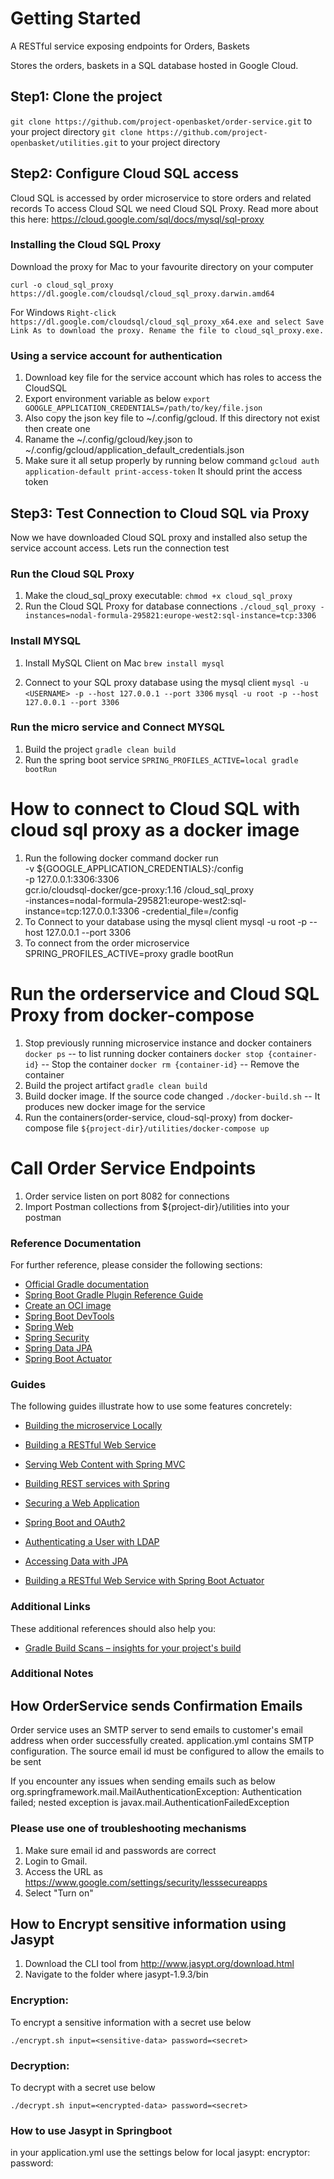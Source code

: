 # Getting Started

A RESTful service exposing endpoints for Orders, Baskets

Stores the orders, baskets in a SQL database hosted in Google Cloud.

## Step1: Clone the project
`git clone https://github.com/project-openbasket/order-service.git` to your project directory
`git clone https://github.com/project-openbasket/utilities.git` to your project directory

## Step2: Configure Cloud SQL access 
Cloud SQL is accessed by order microservice to store orders and related records
To access Cloud SQL we need Cloud SQL Proxy. Read more about this here: https://cloud.google.com/sql/docs/mysql/sql-proxy

### Installing the Cloud SQL Proxy
Download the proxy for Mac to your favourite directory on your computer

`curl -o cloud_sql_proxy https://dl.google.com/cloudsql/cloud_sql_proxy.darwin.amd64`

For Windows
`Right-click https://dl.google.com/cloudsql/cloud_sql_proxy_x64.exe and select Save Link As to download the proxy. Rename the file to cloud_sql_proxy.exe.`

### Using a service account for authentication
1. Download key file for the service account which has roles to access the CloudSQL
2. Export environment variable as below
        `export GOOGLE_APPLICATION_CREDENTIALS=/path/to/key/file.json`
3. Also copy the json key file to ~/.config/gcloud. If this directory not exist then create one
4. Raname the ~/.config/gcloud/key.json to ~/.config/gcloud/application_default_credentials.json
5. Make sure it all setup properly by running below command
   `gcloud auth application-default print-access-token`
   It should print the access token

## Step3: Test Connection to Cloud SQL via Proxy
Now we have downloaded Cloud SQL proxy and installed also setup the service account access. Lets run the connection test     
### Run the Cloud SQL Proxy
1.  Make the cloud_sql_proxy executable:
    `chmod +x cloud_sql_proxy`
2.  Run the Cloud SQL Proxy for database connections
    `./cloud_sql_proxy -instances=nodal-formula-295821:europe-west2:sql-instance=tcp:3306`

### Install MYSQL 
1. Install MySQL Client on Mac
        `brew install mysql`
   
1.  Connect to your SQL proxy database using the mysql client
    `mysql -u <USERNAME> -p --host 127.0.0.1 --port 3306`
    `mysql -u root -p --host 127.0.0.1 --port 3306`

### Run the micro service and Connect MYSQL 
1. Build the project
        `gradle clean build`
2. Run the spring boot service
        `SPRING_PROFILES_ACTIVE=local gradle bootRun`

# How to connect to Cloud SQL with cloud sql proxy as a docker image

1. Run the following docker command
        docker run  \
        -v ${GOOGLE_APPLICATION_CREDENTIALS}:/config \
        -p 127.0.0.1:3306:3306 \
        gcr.io/cloudsql-docker/gce-proxy:1.16 /cloud_sql_proxy \
        -instances=nodal-formula-295821:europe-west2:sql-instance=tcp:127.0.0.1:3306 -credential_file=/config
2. To Connect to your database using the mysql client
        mysql -u root -p --host 127.0.0.1 --port 3306
3. To connect from the order microservice
        SPRING_PROFILES_ACTIVE=proxy gradle bootRun

# Run the orderservice and Cloud SQL Proxy from docker-compose

1. Stop previously running microservice instance and docker containers
        `docker ps` -- to list running docker containers
        `docker stop {container-id}` -- Stop the container
        `docker rm {container-id}` -- Remove the container
2. Build the project artifact
        `gradle clean build`
3. Build docker image. If the source code changed
        `./docker-build.sh`  -- It produces new docker image for the service
3. Run the containers(order-service, cloud-sql-proxy) from docker-compose file
       `${project-dir}/utilities/docker-compose up`

# Call Order Service Endpoints
1. Order service listen on port 8082 for connections
2. Import Postman collections from ${project-dir}/utilities into your postman

### Reference Documentation

For further reference, please consider the following sections:

- [Official Gradle documentation](https://docs.gradle.org)
- [Spring Boot Gradle Plugin Reference Guide](https://docs.spring.io/spring-boot/docs/2.4.0/gradle-plugin/reference/html/)
- [Create an OCI image](https://docs.spring.io/spring-boot/docs/2.4.0/gradle-plugin/reference/html/#build-image)
- [Spring Boot DevTools](https://docs.spring.io/spring-boot/docs/2.4.0/reference/htmlsingle/#using-boot-devtools)
- [Spring Web](https://docs.spring.io/spring-boot/docs/2.4.0/reference/htmlsingle/#boot-features-developing-web-applications)
- [Spring Security](https://docs.spring.io/spring-boot/docs/2.4.0/reference/htmlsingle/#boot-features-security)
- [Spring Data JPA](https://docs.spring.io/spring-boot/docs/2.4.0/reference/htmlsingle/#boot-features-jpa-and-spring-data)
- [Spring Boot Actuator](https://docs.spring.io/spring-boot/docs/2.4.0/reference/htmlsingle/#production-ready)

### Guides

The following guides illustrate how to use some features concretely:

- [Building the microservice Locally]()

- [Building a RESTful Web Service](https://spring.io/guides/gs/rest-service/)
- [Serving Web Content with Spring MVC](https://spring.io/guides/gs/serving-web-content/)
- [Building REST services with Spring](https://spring.io/guides/tutorials/bookmarks/)
- [Securing a Web Application](https://spring.io/guides/gs/securing-web/)
- [Spring Boot and OAuth2](https://spring.io/guides/tutorials/spring-boot-oauth2/)
- [Authenticating a User with LDAP](https://spring.io/guides/gs/authenticating-ldap/)
- [Accessing Data with JPA](https://spring.io/guides/gs/accessing-data-jpa/)
- [Building a RESTful Web Service with Spring Boot Actuator](https://spring.io/guides/gs/actuator-service/)

### Additional Links

These additional references should also help you:

- [Gradle Build Scans – insights for your project's build](https://scans.gradle.com#gradle)


### Additional Notes

## How OrderService sends Confirmation Emails
Order service uses an SMTP server to send emails to customer's email address when order successfully created.
application.yml contains SMTP configuration. The source email id must be configured to allow the emails to be sent

If you encounter any issues when sending emails such as below
org.springframework.mail.MailAuthenticationException: Authentication failed; nested exception is javax.mail.AuthenticationFailedException

### Please use one of troubleshooting mechanisms
1. Make sure email id and passwords are correct
2. Login to Gmail.
3. Access the URL as https://www.google.com/settings/security/lesssecureapps
4. Select "Turn on"

## How to Encrypt sensitive information using Jasypt
1. Download the CLI tool from http://www.jasypt.org/download.html
2. Navigate to the folder where jasypt-1.9.3/bin

### Encryption:
To encrypt a sensitive information with a secret use below
```
./encrypt.sh input=<sensitive-data> password=<secret>
```

### Decryption:
To decrypt with a secret use below
```
./decrypt.sh input=<encrypted-data> password=<secret>
```

### How to use Jasypt in Springboot 
in your application.yml use the settings below for local
jasypt:
 encryptor:
  password: <secret>

 
